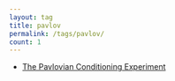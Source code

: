 ```yaml
---
layout: tag
title: pavlov
permalink: /tags/pavlov/
count: 1
---
```


- [The Pavlovian Conditioning Experiment](https://roboticworldx.github.io/test/2024/08/20/pavlov.html)
